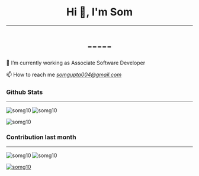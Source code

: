 <h1 align="center">Hi 👋, I'm Som  </h1>

<hr>

<h1 align="center"> ----- </h1>
<p>
🌱 I’m currently working as Associate Software Developer 


📫 How to reach me *somgupta004@gmail.com* 


</p>


<h3 align="left">Github Stats</h3>

<hr>

<p>
  <img align="left" src="https://github-readme-stats.vercel.app/api/top-langs?username=somg10&show_icons=true&theme=dark&locale=en&layout=compact" alt="somg10" />
</p>

<p>&nbsp;<img align="left" src="https://github-readme-stats.vercel.app/api?username=somg10&show_icons=true&theme=dark&locale=en" alt="somg10" /></p>

<p>&nbsp;<img align="left" src="https://github-readme-streak-stats.herokuapp.com/?user=somg10&theme=highcontrast" alt="somg10" /></p>





<h3 align="left">Contribution last month</h3>

<hr>

<p>
  <img align="left" src="https://activity-graph.herokuapp.com/graph?username=somg10&theme=xcode" alt="somg10" />
</p>


<p align="left"> <img src="https://komarev.com/ghpvc/?username=somg10&label=Profile%20views&color=0e75b6&style=flat" alt="somg10" /> </p>

<p align="left"> <a href="https://github.com/ryo-ma/github-profile-trophy"><img src="https://github-profile-trophy.vercel.app/?username=somg10" alt="somg10" /></a> </p>

<!-- <p align="left"> <a href="https://twitter.com/" target="blank"><img src="https://img.shields.io/twitter/follow/?logo=twitter&style=for-the-badge" alt="" /></a> </p> -->



